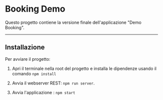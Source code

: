 # Booking Demo

Questo progetto contiene la versione finale dell'applicazione "Demo Booking".

---

## Installazione

Per avviare il progetto:

1) Apri il terminale nella root del progetto e installa le dipendenze usando il comando `npm install`

2) Avvia il webserver REST: `npm run server`.

3) Avvia l'applicazione : `npm start` 
